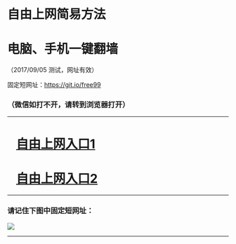 ﻿# 自由上网简易方法

# 电脑、手机一键翻墙

（2017/09/05 测试，网址有效）

固定短网址：https://git.io/free99

### （微信如打不开，请转到浏览器打开）


***





# &nbsp;&nbsp; <a href="http://ft2454227452.fwq-tz1001.xyz/fwqtz01.html?t=090500115498 " target="_blank">自由上网入口1</a>
# &nbsp;&nbsp; <a href="http://ft1658722678.fwq-tz1002.xyz/fwqtz02.html?t=090500127050 " target="_blank">自由上网入口2</a>
***

### 请记住下图中固定短网址：

<img src="https://s3-us-west-2.amazonaws.com/fwq-1001/yjfq-20170905okok.png" /> 


***

